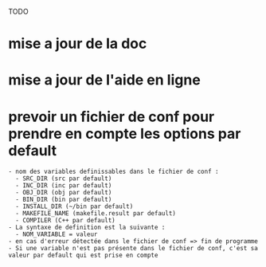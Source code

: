 TODO

# mise a jour de la doc
# mise a jour de l'aide en ligne

# prevoir un fichier de conf pour prendre en compte les options par default
    - nom des variables definissables dans le fichier de conf :
      - SRC_DIR (src par default)
      - INC_DIR (inc par default)
      - OBJ_DIR (obj par default)
      - BIN_DIR (bin par default)
      - INSTALL_DIR (~/bin par default)
      - MAKEFILE_NAME (makefile.result par default)
      - COMPILER (C++ par default)
    - La syntaxe de definition est la suivante :
      - NOM_VARIABLE = valeur
    - en cas d'erreur détectée dans le fichier de conf => fin de programme
    - Si une variable n'est pas présente dans le fichier de conf, c'est sa valeur par default qui est prise en compte
